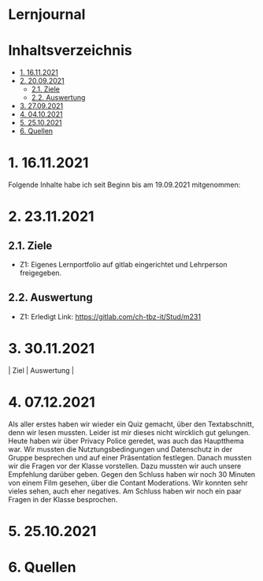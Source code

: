 # Lernjournal  <!-- omit in toc -->

# Inhaltsverzeichnis  <!-- omit in toc -->
- [1. 16.11.2021](#1-16112021)
- [2. 20.09.2021](#2-20092021)
  - [2.1. Ziele](#21-ziele)
  - [2.2. Auswertung](#22-auswertung)
- [3. 27.09.2021](#3-27092021)
- [4. 04.10.2021](#4-04102021)
- [5. 25.10.2021](#5-25102021)
- [6. Quellen](#6-quellen)

# 1. 16.11.2021
Folgende Inhalte habe ich seit Beginn bis am 19.09.2021 mitgenommen:


# 2. 23.11.2021
## 2.1. Ziele
 - Z1: Eigenes Lernportfolio auf gitlab eingerichtet und Lehrperson freigegeben. 


## 2.2. Auswertung
 - Z1: Erledigt Link: https://gitlab.com/ch-tbz-it/Stud/m231

# 3. 30.11.2021
| Ziel | Auswertung   |



# 4. 07.12.2021
Als aller erstes haben wir wieder ein Quiz gemacht, über den Textabschnitt, denn wir lesen mussten. Leider ist mir dieses nicht wircklich gut gelungen. 
Heute haben wir über Privacy Police geredet, was auch das Hauptthema war. Wir mussten die Nutztungsbedingungen und Datenschutz in der Gruppe besprechen und auf einer 
Präsentation festlegen. Danach mussten wir die Fragen vor der Klasse vorstellen. Dazu mussten wir auch unsere Empfehlung darüber geben. Gegen den Schluss haben wir noch 30 Minuten 
von einem Film gesehen, über die Contant Moderations. Wir konnten sehr vieles sehen, auch eher negatives. Am Schluss haben wir noch ein paar Fragen in der Klasse besprochen. 

# 5. 25.10.2021



# 6. Quellen
